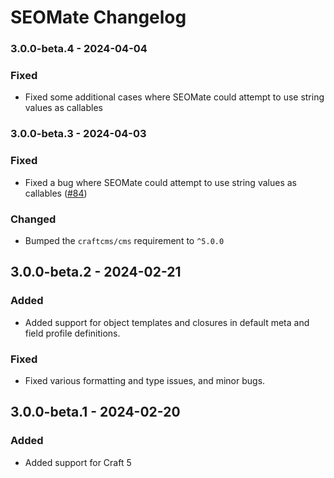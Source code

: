 # SEOMate Changelog

### 3.0.0-beta.4 - 2024-04-04

### Fixed
- Fixed some additional cases where SEOMate could attempt to use string values as callables  

### 3.0.0-beta.3 - 2024-04-03

### Fixed  
- Fixed a bug where SEOMate could attempt to use string values as callables ([#84](https://github.com/vaersaagod/seomate/issues/84))

### Changed
- Bumped the `craftcms/cms` requirement to `^5.0.0`

## 3.0.0-beta.2 - 2024-02-21  

### Added  
- Added support for object templates and closures in default meta and field profile definitions.

### Fixed
- Fixed various formatting and type issues, and minor bugs.

## 3.0.0-beta.1 - 2024-02-20  

### Added  
- Added support for Craft 5
